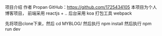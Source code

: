 项目介绍
  作者 Propan  GitHub：https://github.com/1725434105
  本项目为个人 博客项目，  前端采用 reactjs + ..
  后台采用 koa
  打包工具 webpack

  先将项目clone下来，然后 cd MYBLOG/
  然后执行 npm install
  然后执行 npm run dev

